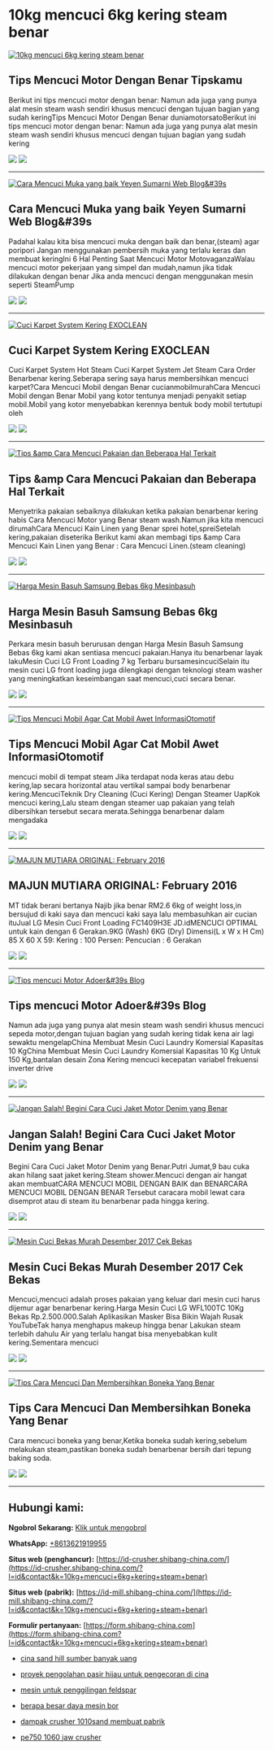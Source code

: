 # 10kg mencuci 6kg kering steam benar

<a href="https://swt.shibang-china.com/?l=id&img&k=10kg+mencuci+6kg+kering+steam+benar" target="_blank">![10kg mencuci 6kg kering steam benar](http://static.shibang-china.com/all-800x300/1185.jpg)</a>

## Tips Mencuci Motor Dengan Benar Tipskamu
Berikut ini tips mencuci motor dengan benar: Namun ada juga yang punya alat mesin steam wash sendiri khusus mencuci dengan tujuan bagian yang sudah keringTips Mencuci Motor Dengan Benar duniamotorsatoBerikut ini tips mencuci motor dengan benar: Namun ada juga yang punya alat mesin steam wash sendiri khusus mencuci dengan tujuan bagian yang sudah kering


<a href="https://whatsapp.shibangsoft.com/WhatsApp.php" target="_blank" title="WhatsApp">![](http://static.shibang-china.com/icon/whatsapp.png)</a> <a href="https://swt.shibang-china.com/?l=id&icon&k=10kg+mencuci+6kg+kering+steam+benar" target="_blank">![](http://static.shibang-china.com/icon/chat-id.png)</a>

---

<a href="https://swt.shibang-china.com/?l=id&img&k=10kg+mencuci+6kg+kering+steam+benar" target="_blank">![Cara Mencuci Muka yang baik Yeyen Sumarni Web Blog&#39s](http://static.shibang-china.com/all-800x300/1431.jpg)</a>

## Cara Mencuci Muka yang baik Yeyen Sumarni Web Blog&#39s
Padahal kalau kita bisa mencuci muka dengan baik dan benar,(steam) agar poripori Jangan menggunakan pembersih muka yang terlalu keras dan membuat keringIni 6 Hal Penting Saat Mencuci Motor MotovaganzaWalau mencuci motor pekerjaan yang simpel dan mudah,namun jika tidak dilakukan dengan benar Jika anda mencuci dengan menggunakan mesin seperti SteamPump


<a href="https://whatsapp.shibangsoft.com/WhatsApp.php" target="_blank" title="WhatsApp">![](http://static.shibang-china.com/icon/whatsapp.png)</a> <a href="https://swt.shibang-china.com/?l=id&icon&k=10kg+mencuci+6kg+kering+steam+benar" target="_blank">![](http://static.shibang-china.com/icon/chat-id.png)</a>

---

<a href="https://swt.shibang-china.com/?l=id&img&k=10kg+mencuci+6kg+kering+steam+benar" target="_blank">![Cuci Karpet System Kering EXOCLEAN](http://static.shibang-china.com/all-800x300/361.jpg)</a>

## Cuci Karpet System Kering EXOCLEAN
Cuci Karpet System Hot Steam Cuci Karpet System Jet Steam Cara Order Benarbenar kering.Seberapa sering saya harus membersihkan mencuci karpet?Cara Mencuci Mobil dengan Benar cucianmobilmurahCara Mencuci Mobil dengan Benar Mobil yang kotor tentunya menjadi penyakit setiap mobil.Mobil yang kotor menyebabkan kerennya bentuk body mobil tertutupi oleh


<a href="https://whatsapp.shibangsoft.com/WhatsApp.php" target="_blank" title="WhatsApp">![](http://static.shibang-china.com/icon/whatsapp.png)</a> <a href="https://swt.shibang-china.com/?l=id&icon&k=10kg+mencuci+6kg+kering+steam+benar" target="_blank">![](http://static.shibang-china.com/icon/chat-id.png)</a>

---

<a href="https://swt.shibang-china.com/?l=id&img&k=10kg+mencuci+6kg+kering+steam+benar" target="_blank">![Tips &amp Cara Mencuci Pakaian dan Beberapa Hal Terkait](http://static.shibang-china.com/all-800x300/1463.jpg)</a>

## Tips &amp Cara Mencuci Pakaian dan Beberapa Hal Terkait
Menyetrika pakaian sebaiknya dilakukan ketika pakaian benarbenar kering habis Cara Mencuci Motor yang Benar steam wash.Namun jika kita mencuci dirumahCara Mencuci Kain Linen yang Benar sprei hotel,spreiSetelah kering,pakaian diseterika Berikut kami akan membagi tips &amp Cara Mencuci Kain Linen yang Benar : Cara Mencuci Linen.(steam cleaning)


<a href="https://whatsapp.shibangsoft.com/WhatsApp.php" target="_blank" title="WhatsApp">![](http://static.shibang-china.com/icon/whatsapp.png)</a> <a href="https://swt.shibang-china.com/?l=id&icon&k=10kg+mencuci+6kg+kering+steam+benar" target="_blank">![](http://static.shibang-china.com/icon/chat-id.png)</a>

---

<a href="https://swt.shibang-china.com/?l=id&img&k=10kg+mencuci+6kg+kering+steam+benar" target="_blank">![Harga Mesin Basuh Samsung Bebas 6kg Mesinbasuh](http://static.shibang-china.com/all-800x300/1435.jpg)</a>

## Harga Mesin Basuh Samsung Bebas 6kg Mesinbasuh
Perkara mesin basuh berurusan dengan Harga Mesin Basuh Samsung Bebas 6kg kami akan sentiasa mencuci pakaian.Hanya itu benarbenar layak lakuMesin Cuci LG Front Loading 7 kg Terbaru bursamesincuciSelain itu mesin cuci LG front loading juga dilengkapi dengan teknologi steam washer yang meningkatkan keseimbangan saat mencuci,cuci secara benar.


<a href="https://whatsapp.shibangsoft.com/WhatsApp.php" target="_blank" title="WhatsApp">![](http://static.shibang-china.com/icon/whatsapp.png)</a> <a href="https://swt.shibang-china.com/?l=id&icon&k=10kg+mencuci+6kg+kering+steam+benar" target="_blank">![](http://static.shibang-china.com/icon/chat-id.png)</a>

---

<a href="https://swt.shibang-china.com/?l=id&img&k=10kg+mencuci+6kg+kering+steam+benar" target="_blank">![Tips Mencuci Mobil Agar Cat Mobil Awet InformasiOtomotif](http://static.shibang-china.com/all-800x300/985.jpg)</a>

## Tips Mencuci Mobil Agar Cat Mobil Awet InformasiOtomotif
mencuci mobil di tempat steam Jika terdapat noda keras atau debu kering,lap secara horizontal atau vertikal sampai body benarbenar kering.MencuciTeknik Dry Cleaning (Cuci Kering) Dengan Steamer UapKok mencuci kering,Lalu steam dengan steamer uap pakaian yang telah dibersihkan tersebut secara merata.Sehingga benarbenar dalam mengadaka


<a href="https://whatsapp.shibangsoft.com/WhatsApp.php" target="_blank" title="WhatsApp">![](http://static.shibang-china.com/icon/whatsapp.png)</a> <a href="https://swt.shibang-china.com/?l=id&icon&k=10kg+mencuci+6kg+kering+steam+benar" target="_blank">![](http://static.shibang-china.com/icon/chat-id.png)</a>

---

<a href="https://swt.shibang-china.com/?l=id&img&k=10kg+mencuci+6kg+kering+steam+benar" target="_blank">![MAJUN MUTIARA ORIGINAL: February 2016](http://static.shibang-china.com/all-800x300/638.jpg)</a>

## MAJUN MUTIARA ORIGINAL: February 2016
MT tidak berani bertanya Najib jika benar RM2.6 6kg of weight loss,in bersujud di kaki saya dan mencuci kaki saya lalu membasuhkan air cucian ituJual LG Mesin Cuci Front Loading FC1409H3E JD.idMENCUCI OPTIMAL untuk kain dengan 6 Gerakan.9KG (Wash) 6KG (Dry) Dimensi(L x W x H Cm) 85 X 60 X 59: Kering : 100 Persen: Pencucian : 6 Gerakan


<a href="https://whatsapp.shibangsoft.com/WhatsApp.php" target="_blank" title="WhatsApp">![](http://static.shibang-china.com/icon/whatsapp.png)</a> <a href="https://swt.shibang-china.com/?l=id&icon&k=10kg+mencuci+6kg+kering+steam+benar" target="_blank">![](http://static.shibang-china.com/icon/chat-id.png)</a>

---

<a href="https://swt.shibang-china.com/?l=id&img&k=10kg+mencuci+6kg+kering+steam+benar" target="_blank">![Tips mencuci Motor Adoer&#39s Blog](http://static.shibang-china.com/all-800x300/1050.jpg)</a>

## Tips mencuci Motor Adoer&#39s Blog
Namun ada juga yang punya alat mesin steam wash sendiri khusus mencuci sepeda motor,dengan tujuan bagian yang sudah kering tidak kena air lagi sewaktu mengelapChina Membuat Mesin Cuci Laundry Komersial Kapasitas 10 KgChina Membuat Mesin Cuci Laundry Komersial Kapasitas 10 Kg Untuk 150 Kg,bantalan desain Zona Kering mencuci kecepatan variabel frekuensi inverter drive


<a href="https://whatsapp.shibangsoft.com/WhatsApp.php" target="_blank" title="WhatsApp">![](http://static.shibang-china.com/icon/whatsapp.png)</a> <a href="https://swt.shibang-china.com/?l=id&icon&k=10kg+mencuci+6kg+kering+steam+benar" target="_blank">![](http://static.shibang-china.com/icon/chat-id.png)</a>

---

<a href="https://swt.shibang-china.com/?l=id&img&k=10kg+mencuci+6kg+kering+steam+benar" target="_blank">![Jangan Salah! Begini Cara Cuci Jaket Motor Denim yang Benar](http://static.shibang-china.com/all-800x300/425.jpg)</a>

## Jangan Salah! Begini Cara Cuci Jaket Motor Denim yang Benar
Begini Cara Cuci Jaket Motor Denim yang Benar.Putri Jumat,9 bau cuka akan hilang saat jaket kering.Steam shower.Mencuci dengan air hangat akan membuatCARA MENCUCI MOBIL DENGAN BAIK dan BENARCARA MENCUCI MOBIL DENGAN BENAR Tersebut caracara mobil lewat cara disemprot atau di steam itu benarbenar pada hingga kering.


<a href="https://whatsapp.shibangsoft.com/WhatsApp.php" target="_blank" title="WhatsApp">![](http://static.shibang-china.com/icon/whatsapp.png)</a> <a href="https://swt.shibang-china.com/?l=id&icon&k=10kg+mencuci+6kg+kering+steam+benar" target="_blank">![](http://static.shibang-china.com/icon/chat-id.png)</a>

---

<a href="https://swt.shibang-china.com/?l=id&img&k=10kg+mencuci+6kg+kering+steam+benar" target="_blank">![Mesin Cuci Bekas Murah Desember 2017 Cek Bekas](http://static.shibang-china.com/all-800x300/1119.jpg)</a>

## Mesin Cuci Bekas Murah Desember 2017 Cek Bekas
Mencuci,mencuci adalah proses pakaian yang keluar dari mesin cuci harus dijemur agar benarbenar kering.Harga Mesin Cuci LG WFL100TC 10Kg Bekas Rp.2.500.000.Salah Aplikasikan Masker Bisa Bikin Wajah Rusak YouTubeTak hanya menghapus makeup hingga benar Lakukan steam terlebih dahulu Air yang terlalu hangat bisa menyebabkan kulit kering.Sementara mencuci


<a href="https://whatsapp.shibangsoft.com/WhatsApp.php" target="_blank" title="WhatsApp">![](http://static.shibang-china.com/icon/whatsapp.png)</a> <a href="https://swt.shibang-china.com/?l=id&icon&k=10kg+mencuci+6kg+kering+steam+benar" target="_blank">![](http://static.shibang-china.com/icon/chat-id.png)</a>

---

<a href="https://swt.shibang-china.com/?l=id&img&k=10kg+mencuci+6kg+kering+steam+benar" target="_blank">![Tips Cara Mencuci Dan Membersihkan Boneka Yang Benar](http://static.shibang-china.com/all-800x300/1142.jpg)</a>

## Tips Cara Mencuci Dan Membersihkan Boneka Yang Benar
Cara mencuci boneka yang benar,Ketika boneka sudah kering,sebelum melakukan steam,pastikan boneka sudah benarbenar bersih dari tepung baking soda.

<a href="https://whatsapp.shibangsoft.com/WhatsApp.php" target="_blank" title="WhatsApp">![](http://static.shibang-china.com/icon/whatsapp.png)</a> <a href="https://swt.shibang-china.com/?l=id&icon&k=10kg+mencuci+6kg+kering+steam+benar" target="_blank">![](http://static.shibang-china.com/icon/chat-id.png)</a>

---
## Hubungi kami:

**Ngobrol Sekarang:** [Klik untuk mengobrol](https://swt.shibang-china.com?l=id&contact&k=10kg+mencuci+6kg+kering+steam+benar)

**WhatsApp:**  [+8613621919955](https://whatsapp.shibangsoft.com/WhatsApp.php)

**Situs web (penghancur):** [https://id-crusher.shibang-china.com/](https://id-crusher.shibang-china.com/?l=id&contact&k=10kg+mencuci+6kg+kering+steam+benar)

**Situs web (pabrik):** [https://id-mill.shibang-china.com/](https://id-mill.shibang-china.com/?l=id&contact&k=10kg+mencuci+6kg+kering+steam+benar)

**Formulir pertanyaan:** [https://form.shibang-china.com](https://form.shibang-china.com?l=id&contact&k=10kg+mencuci+6kg+kering+steam+benar)

* [cina sand hill sumber banyak uang](../44/cina%20sand%20hill%20sumber%20banyak%20uang.md)

* [proyek pengolahan pasir hijau untuk pengecoran di cina](../41/proyek%20pengolahan%20pasir%20hijau%20untuk%20pengecoran%20di%20cina.md)

* [mesin untuk penggilingan feldspar](../46/mesin%20untuk%20penggilingan%20feldspar.md)

* [berapa besar daya mesin bor](../42/berapa%20besar%20daya%20mesin%20bor.md)

* [dampak crusher 1010sand membuat pabrik](../48/dampak%20crusher%201010sand%20membuat%20pabrik.md)

* [pe750 1060 jaw crusher](../50/pe750%201060%20jaw%20crusher.md)